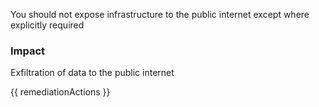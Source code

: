
You should not expose infrastructure to the public internet except where explicitly required

### Impact
Exfiltration of data to the public internet

<!-- DO NOT CHANGE -->
{{ remediationActions }}



